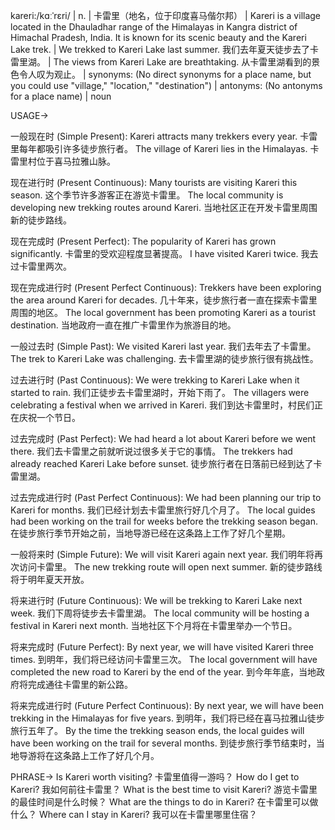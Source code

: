 kareri:/kɑːˈrɛri/ | n. | 卡雷里（地名，位于印度喜马偕尔邦） | Kareri is a village located in the Dhauladhar range of the Himalayas in Kangra district of Himachal Pradesh, India.  It is known for its scenic beauty and the Kareri Lake trek. |  We trekked to Kareri Lake last summer. 我们去年夏天徒步去了卡雷里湖。 |  The views from Kareri Lake are breathtaking. 从卡雷里湖看到的景色令人叹为观止。 | synonyms: (No direct synonyms for a place name, but you could use "village," "location," "destination") | antonyms:  (No antonyms for a place name) | noun


USAGE->

一般现在时 (Simple Present):
Kareri attracts many trekkers every year.  卡雷里每年都吸引许多徒步旅行者。
The village of Kareri lies in the Himalayas.  卡雷里村位于喜马拉雅山脉。

现在进行时 (Present Continuous):
Many tourists are visiting Kareri this season.  这个季节许多游客正在游览卡雷里。
The local community is developing new trekking routes around Kareri. 当地社区正在开发卡雷里周围新的徒步路线。

现在完成时 (Present Perfect):
The popularity of Kareri has grown significantly.  卡雷里的受欢迎程度显著提高。
I have visited Kareri twice.  我去过卡雷里两次。

现在完成进行时 (Present Perfect Continuous):
Trekkers have been exploring the area around Kareri for decades.  几十年来，徒步旅行者一直在探索卡雷里周围的地区。
The local government has been promoting Kareri as a tourist destination. 当地政府一直在推广卡雷里作为旅游目的地。


一般过去时 (Simple Past):
We visited Kareri last year.  我们去年去了卡雷里。
The trek to Kareri Lake was challenging.  去卡雷里湖的徒步旅行很有挑战性。


过去进行时 (Past Continuous):
We were trekking to Kareri Lake when it started to rain.  我们正徒步去卡雷里湖时，开始下雨了。
The villagers were celebrating a festival when we arrived in Kareri. 我们到达卡雷里时，村民们正在庆祝一个节日。


过去完成时 (Past Perfect):
We had heard a lot about Kareri before we went there.  我们去卡雷里之前就听说过很多关于它的事情。
The trekkers had already reached Kareri Lake before sunset.  徒步旅行者在日落前已经到达了卡雷里湖。


过去完成进行时 (Past Perfect Continuous):
We had been planning our trip to Kareri for months.  我们已经计划去卡雷里旅行好几个月了。
The local guides had been working on the trail for weeks before the trekking season began.  在徒步旅行季节开始之前，当地导游已经在这条路上工作了好几个星期。


一般将来时 (Simple Future):
We will visit Kareri again next year.  我们明年将再次访问卡雷里。
The new trekking route will open next summer.  新的徒步路线将于明年夏天开放。


将来进行时 (Future Continuous):
We will be trekking to Kareri Lake next week.  我们下周将徒步去卡雷里湖。
The local community will be hosting a festival in Kareri next month.  当地社区下个月将在卡雷里举办一个节日。


将来完成时 (Future Perfect):
By next year, we will have visited Kareri three times.  到明年，我们将已经访问卡雷里三次。
The local government will have completed the new road to Kareri by the end of the year.  到今年年底，当地政府将完成通往卡雷里的新公路。


将来完成进行时 (Future Perfect Continuous):
By next year, we will have been trekking in the Himalayas for five years. 到明年，我们将已经在喜马拉雅山徒步旅行五年了。
By the time the trekking season ends, the local guides will have been working on the trail for several months. 到徒步旅行季节结束时，当地导游将在这条路上工作了好几个月。


PHRASE->
Is Kareri worth visiting?  卡雷里值得一游吗？
How do I get to Kareri?  我如何前往卡雷里？
What is the best time to visit Kareri?  游览卡雷里的最佳时间是什么时候？
What are the things to do in Kareri?  在卡雷里可以做什么？
Where can I stay in Kareri?  我可以在卡雷里哪里住宿？
